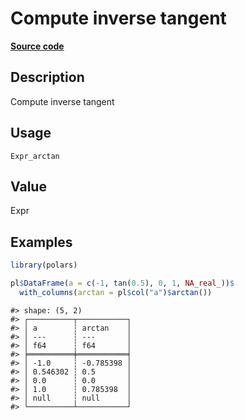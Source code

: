 
# Compute inverse tangent

[**Source code**](https://github.com/pola-rs/r-polars/tree/main/R/#L)

## Description

Compute inverse tangent

## Usage

<pre><code class='language-R'>Expr_arctan
</code></pre>

## Value

Expr

## Examples

``` r
library(polars)

pl$DataFrame(a = c(-1, tan(0.5), 0, 1, NA_real_))$
  with_columns(arctan = pl$col("a")$arctan())
```

    #> shape: (5, 2)
    #> ┌──────────┬───────────┐
    #> │ a        ┆ arctan    │
    #> │ ---      ┆ ---       │
    #> │ f64      ┆ f64       │
    #> ╞══════════╪═══════════╡
    #> │ -1.0     ┆ -0.785398 │
    #> │ 0.546302 ┆ 0.5       │
    #> │ 0.0      ┆ 0.0       │
    #> │ 1.0      ┆ 0.785398  │
    #> │ null     ┆ null      │
    #> └──────────┴───────────┘
